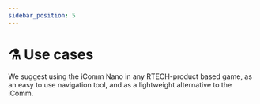 ```yaml
---
sidebar_position: 5
---
```


# ⚗️ Use cases
We suggest using the iComm Nano in any RTECH-product based game, as an easy to use navigation tool, and as a lightweight alternative to the iComm.